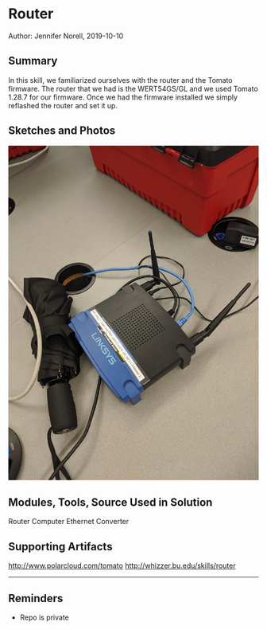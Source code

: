 #  Router

Author: Jennifer Norell, 2019-10-10

## Summary
In this skill, we familiarized ourselves with the router and the Tomato firmware. The router that we had is the WERT54GS/GL and we used Tomato 1.28.7 for our firmware. Once we had the firmware installed we simply reflashed the router and set it up. 


## Sketches and Photos
![Router Skill](./images/pic.jpg "Router") 

## Modules, Tools, Source Used in Solution
Router
Computer
Ethernet Converter

## Supporting Artifacts
http://www.polarcloud.com/tomato
http://whizzer.bu.edu/skills/router


-----

## Reminders
- Repo is private
